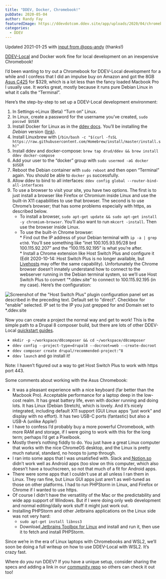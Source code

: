 ```yaml
---
title: "DDEV, Docker, Chromebook!"
pubDate: 2020-05-04
author: Randy Fay
featuredImage: https://ddevdotcom.ddev.site/app/uploads/2020/04/chromebook-3.jpg
categories:
  - DDEV
---
```


Updated 2021-01-25 with [input from ](https://github.com/drud/ddev/discussions/2740)[@ops-andy](https://github.com/ops-andy) (thanks!)

[DDEV-Local](http://github.com/drud/ddev) and Docker work fine for local development on an inexpensive Chromebook!

I’d been wanting to try out a Chromebook for DDEV-Local development for a while and I confess that I did an impulse buy on Amazon and got the 8GB[ Asus C425](https://www.asus.com/us/Laptops/ASUS-Chromebook-14-C425TA/) for $329, which is a lot less than the fancy loaded Macbook Pro I usually use. It works great, mostly because it runs pure Debian Linux in what it calls the “Terminal”.

Here’s the step-by-step to set up a DDEV-Local development environment:

1. In Settings→Linux (Beta) “Turn on” Linux.
2. In Linux, create a password for the username you’ve created, `sudo passwd $USER`
3. Install Docker for Linux as in the [ddev docs](https://ddev.readthedocs.io/en/stable/users/docker%5Finstallation/#linux-installation-docker-ce). You’ll be installing the _Debian_ version ([link](https://docs.docker.com/install/linux/docker-ce/debian/)).
4. Install Linuxbrew with (`/bin/bash -c "$(curl -fsSL https://raw.githubusercontent.com/Homebrew/install/master/install.sh)"`
5. Install ddev and docker-compose: `brew tap drud/ddev && brew install ddev docker-compose`
6. Add your user to the “docker” group with `sudo usermod -aG docker $USER`
7. Reboot the Debian container with `sudo reboot` and then open “Terminal” again. You should be able to `docker ps` successfully.
8. Allow ddev to bind to all interfaces: `ddev config global --router-bind-all-interfaces`
9. To use a browser to visit your site, you have two options. The first is to just install a browser like Firefox or Chromium inside Linux and use the built-in X11 capabilities to use that browser. The second is to use Chrome’s browser; that has some problems especially with https, as described below.  
   * To install a browser, `sudo apt-get update && sudo apt-get install -y chromium-browser`. You’ll also want to run `mkcert -install`. Then use the browser inside Linux.  
   * To use the built-in Chrome browser:  
         * Find out the IP address of your Debian terminal with `ip -a | grep eth0`. You’ll see something like “inet 100.105.93.95/28 brd 100.115.92.207” and the “100.115.92.195” is what you’re after.  
         * Install a Chrome extension like Host Switch Plus and configure it (Edit 2020-10-14: Host Switch Plus is no longer available, but [Livehosts](https://chrome.google.com/webstore/detail/livehosts/hdpoplemgeaioijkmoebnnjcilfjnjdi) may offer the same capability). Unfortunately the Chrome browser doesn’t innately understand how to connect to the webserver running in the Debian terminal system, so we’ll use Host Switch Plus to convert “\*.ddev.site” to connect to 100.115.92.195 (in my case). Here’s the configuration:

![Screenshot of the "Host Switch Plus" plugin configuration panel set as described in the preceding text. Default set to "direct". Checkbox for "enable" selected. IP set to the IP you just grepped for and Domain set to *.ddev.site](https://ddev.com/app/uploads/2020/04/HostSwitchPlus.png)

Now you can create a project the normal way and get to work! This is the simple path to a Drupal 8 composer build, but there are lots of other DDEV-Local [quickstart guides](https://ddev.readthedocs.io/en/stable/users/cli-usage/#quickstart-guides).

* `mkdir -p ~/workspace/d8composer && cd ~/workspace/d8composer`
* `ddev config --project-type=drupal8 --docroot=web --create-docroot`
* `ddev composer create drupal/recommended-project:^8`
* `ddev launch` and go install it!

Note: I haven’t figured out a way to get Host Switch Plus to work with https port 443.

Some comments about working with the Asus Chromebook:

* It was a pleasant experience with a nice keyboard (far better than the Macbook Pro). Acceptable performance for a laptop deep in the low-cost realm. It has great battery life, even with docker running and doing lots. It has Linux (Debian Stretch), which is lovely. And it’s nicely integrated, including default X11 support (GUI Linux apps “just work” and display with no effort). It has two USB-C ports (fantastic) but also a USB-A (unlike Apple!)
* I have to confess I’d probably buy a more powerful Chromebook, with more RAM and storage, if I were going to work with this for the long term; perhaps I’d get a Pixelbook.
* Mostly there’s nothing fiddly to do. You just have a great Linux computer that works with the nice ChromeOS desktop, and the Linux is pretty much natural, standard, no hoops to jump through.
* I ran into some apps that I was unsatisfied with. Slack and[ Notion.so](http://notion.so) didn’t work well as Android apps (too slow on this computer, which also doesn’t have a touchscreen, so not that much of a fit for Android apps.
* There were some apps that I couldn’t use at all unless I ran them in Linux. They ran fine, but Linux GUI apps just aren’t as well-tuned as those on other platforms. I had to run PHPStorm in Linux, and Firefox or Chrome if I wanted to use https.
* Of course I didn’t have the versatility of the Mac or the predictability and wide app support of Windows. But if I were doing only web development and normal editing/daily work stuff it might just work out.
* Installing PHPStorm and other Jetbrains applications on the Linux side was not very hard:  
   * `sudo apt-get install libnss3`  
   * Download[ Jetbrains Toolbox for Linux](https://www.jetbrains.com/toolbox-app/) and install and run it, then use it to fetch and install PHPStorm.

Since we’re in the era of Linux laptops with Chromebooks and WSL2, we’ll soon be doing a full writeup on how to use DDEV-Local with WSL2\. It’s crazy fast. 

Where do _you_ run DDEV? If you have a unique setup, consider sharing the specs and adding a link in our [community repo](https://github.com/drud/awesome-ddev) so others can check it out too! 
